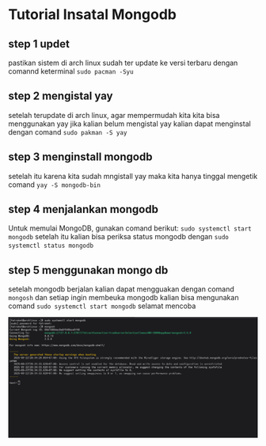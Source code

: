 # Tutorial Insatal Mongodb
## step 1 updet
pastikan sistem di arch linux sudah ter update ke versi terbaru dengan comannd keterminal
`sudo pacman -Syu`


## step 2 mengistal yay
setelah terupdate di arch linux, agar mempermudah kita kita bisa menggunakan yay jika kalian belum mengistal yay kalian dapat menginstal dengan comand
`sudo pakman -S yay`

## step 3 menginstall mongodb
setelah itu karena kita sudah mngistall yay maka kita hanya tinggal mengetik comand
`yay -S mongodb-bin`

## step 4 menjalankan mongodb
Untuk memulai MongoDB, gunakan comand berikut:
`sudo systemctl start mongodb`
setelah itu kalian bisa periksa status mongodb dengan
`sudo systemctl status mongodb`

## step 5 menggunakan mongo db
setelah mongodb berjalan kalian dapat mengguakan dengan comand `mongosh` dan setiap ingin membeuka mongodb kalian bisa mengunakan comand `sudo systemctl start mongodb`
selamat mencoba

![alt text](image.png)

